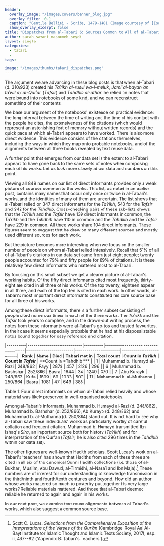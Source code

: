 ```yaml
---
header:
  overlay_image: "/images/covers/banner_blog.jpg"
  overlay_filter: 0.1
  caption: "Gentile Bellini - Scribe, 1479-1481 (Image courtesy of [Isabella Stewart Gardner Museum](https://www.gardnermuseum.org/experience/collection/10755), Boston)" 
  show_overlay_excerpt: false 
title: "Dispatches from al-Tabari 6: Sources Common to All of al-Tabari’s Works"
author: sarah_savant_masoumeh_seydi
layout:	single
categories:
  - tabari
  - 
tags:

image: "/images/thumbs/tabari_dispatches.png"
---
```



The argument we are advancing in these blog posts is that when al-Tabari (d. 310/923) created his *Taʾrikh al-rusul wa-l-muluk*, *Jamiʿ al-bayan ʿan taʾwil ay al-Qurʾan* (*Tafsir*) and *Tahdhib al-athar*, he relied on notes that were bound into notebooks of some kind, and we can reconstruct something of their contents.

We base our argument of the notebooks' existence on practical evidence: the long interval between the time of writing and the time of his contact with the people he cites, the extensiveness of the citations (which would represent an astonishing feat of memory without written records) and the quick pace at which al-Tabari appears to have worked. There is also more direct evidence. This evidence consists of the citations themselves, including the ways in which they map onto probable notebooks, and of the alignments between all three books revealed by text reuse data.

A further point that emerges from our data set is the extent to al-Tabari appears to have gone back to the same sets of notes when composing each of his works. Let us look more closely at our data and numbers on this point.

Viewing all 849 names on our list of direct informants provides only a weak picture of sources common to the works. This list, as noted in an earlier post, contains many names that occur only once or twice in al-Tabari's works, and the identities of many of them are uncertain. The list shows that al-Tabari relied on 347 direct informants for the *Taʾrikh*, 543 for the *Tafsir* and 342 for the *Tahdhib*. Cross-checking pairs of these sub-lists shows that the *Taʾrikh* and the *Tafsir* have 139 direct informants in common, the *Taʾrikh* and the *Tahdhib* have 110 in common and the *Tahdhib* and the *Tafsir* have 229 in common. All three works share 104 direct informants. These figures seem to suggest that he drew on many different sources and mostly used different sources for each work.

But the picture becomes more interesting when we focus on the smaller number of people on whom al-Tabari relied intensively. Recall that 51% of all of al-Tabari's citations in our data set came from just eight people; twenty people accounted for 79% and fifty people for 89% of citations. It is these relatively few direct informants who mattered most to al-Tabari.

By focusing on this small subset we get a clearer picture of al-Tabari's working habits. Of the fifty direct informants cited most frequently, thirty-eight are cited in all three of his works. Of the top twenty, eighteen appear in all three, and each of the top ten is cited in each work. In other words, al-Tabari's most important direct informants constituted his core source base for all three of his works.

Among these direct informants, there is a further subset consisting of people cited numerous times in each of the three works. The *Taʾrikh* and the *Tafsir* took years to complete, and in the drawn-out writing process, the notes from these informants were al-Tabari's go-tos and trusted favourites. In their case it seems especially probable that he had at his disposal stable notes bound together for easy reference and citation.


|----------|----------------------------|----------|-------------------|-----------------|------------------------|-----------------------|-------------------------|
| **Rank** | **Name**                   | **Died** | **Tabari met in** | **Total count** | **Count in *Taʾrikh*** | **Count in *Tafsir*** | **Count in *Tahdhib *** |
| 1        | Muhammad b. Humayd al-Razi | 248/862  | Rayy              | 2879            | 457                    | 2126                  | 296                     |
| 6        | Muhammad b. Bashshar       | 252/866  | Basra             | 1644            | 34                     | 1240                  | 370                     |
| 7        | Abu Kurayb                 | 248/862  | Kufa              | 1609            | 69                     | 1033                  | 507                     |
| 11       | Muhammad b. al-Muthanna    | 250/864  | Basra             | 1081            | 47                     | 649                   | 385                     |

Table 1: Four direct informants on whom al-Tabari relied heavily and whose material was likely preserved in well-organised notebooks.

Among al-Tabari's informants, Muhammad b. Humayd al-Razi (d. 248/862), Muhammad b. Bashshar (d. 252/866), Ab Kurayb (d. 248/862) and Muhammad b. al-Muthanna (d. 250/864) stand out. It is not hard to see why al-Tabari saw these individuals' works as particularly worthy of careful collation and frequent citation. Muhammad b. Humayd transmitted Ibn Ishaq's *Sira*, an important source both for history (*Taʾrikh*) and for interpretation of the Qur'an (*Tafsir*; he is also cited 296 times in the *Tahdhib* within our data set).

The other figures are well-known Hadith scholars. Scott Lucas's work on al-Tabari's 'teachers' has shown that Hadiths from each of these three are cited in all six of the canonical Sunni Hadith collections (i.e. those of al-Bukhari, Muslim, Abu Dawud, al-Tirmidhi, al-Nasaʾi and Ibn Maja).[^1] These numbers are of interest for our understanding of knowledge transmission in the third/ninth and fourth/tenth centuries and beyond. How did an author whose works mattered so much to posterity put together his very large works? Reliable materials mattered. And those that al-Tabari deemed reliable he returned to again and again in his works.

In our next post, we examine text reuse alignments between al-Tabari's works, which also suggest a common source base.

[^1]: Scott C. Lucas, *Selections from the Comprehensive Exposition of the Interpretations of the Verses of the Qurʾān* (Cambridge: Royal Aal Al-Bayt Institute for Islamic Thought and Islamic Texts Society, 2017), esp. ii, 467--82 ('Appendix B: Ṭabarī's Teachers').
